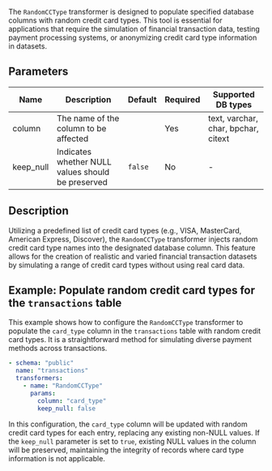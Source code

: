 The `RandomCCType` transformer is designed to populate specified database columns with random credit card types. This
tool is essential for applications that require the simulation of financial transaction data, testing payment processing
systems, or anonymizing credit card type information in datasets.

## Parameters

| Name      | Description                                       | Default | Required | Supported DB types                  |
|-----------|---------------------------------------------------|---------|----------|-------------------------------------|
| column    | The name of the column to be affected             |         | Yes      | text, varchar, char, bpchar, citext |
| keep_null | Indicates whether NULL values should be preserved | `false` | No       | -                                   |

## Description

Utilizing a predefined list of credit card types (e.g., VISA, MasterCard, American Express, Discover), the
`RandomCCType` transformer injects random credit card type names into the designated database column. This feature
allows for the creation of realistic and varied financial transaction datasets by simulating a range of credit card
types without using real card data.

## Example: Populate random credit card types for the `transactions` table

This example shows how to configure the `RandomCCType` transformer to populate the `card_type` column in the
`transactions` table with random credit card types. It is a straightforward method for simulating diverse payment
methods across transactions.

```yaml title="RandomCCType transformer example"
- schema: "public"
  name: "transactions"
  transformers:
    - name: "RandomCCType"
      params:
        column: "card_type"
        keep_null: false
```

In this configuration, the `card_type` column will be updated with random credit card types for each entry, replacing
any existing non-NULL values. If the `keep_null` parameter is set to `true`, existing NULL values in the column will be
preserved, maintaining the integrity of records where card type information is not applicable.
